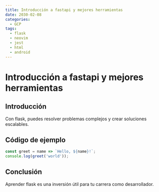 ```yaml
---
title: Introducción a fastapi y mejores herramientas
date: 2030-02-08
categories:
  - GCP
tags:
  - flask
  - neovim
  - jest
  - html
  - android
---
```


# Introducción a fastapi y mejores herramientas

## Introducción

Con flask, puedes resolver problemas complejos y crear soluciones escalables.

## Código de ejemplo

```javascript
const greet = name => `Hello, ${name}!`;
console.log(greet('world'));
```

## Conclusión

Aprender flask es una inversión útil para tu carrera como desarrollador.